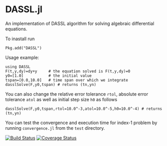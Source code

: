 DASSL.jl
========

An implementation of DASSL algorithm for solving algebraic differential equations.

To inastall run

```
Pkg.add("DASSL")
```

Usage example:

```
using DASSL
F(t,y,dy)=dy+y     # the equation solved is F(t,y,dy)=0
y0=[1.0]           # the initial value
tspan=[0.0,10.0]   # time span over which we integrate
dasslSolve(F,y0,tspan) # returns (tn,yn)
```

You can also change the relative error tolerance `rtol`, absolute
error tolerance `atol` as well as initial step size `h0` as follows

```
dasslSolve(F,y0,tspan,rtol=10.0^-3,atol=10.0^-5,h0=10.0^-4) # returns (tn,yn)
```

You can test the convergence and execution time for index-1 problem by
running `convergence.jl` from the `test` directory.

[![Build Status](https://travis-ci.org/pwl/DASSL.jl.png)](https://travis-ci.org/pwl/DASSL.jl)
[![Coverage Status](https://img.shields.io/coveralls/pwl/DASSL.jl.svg)](https://coveralls.io/r/pwl/DASSL.jl)
